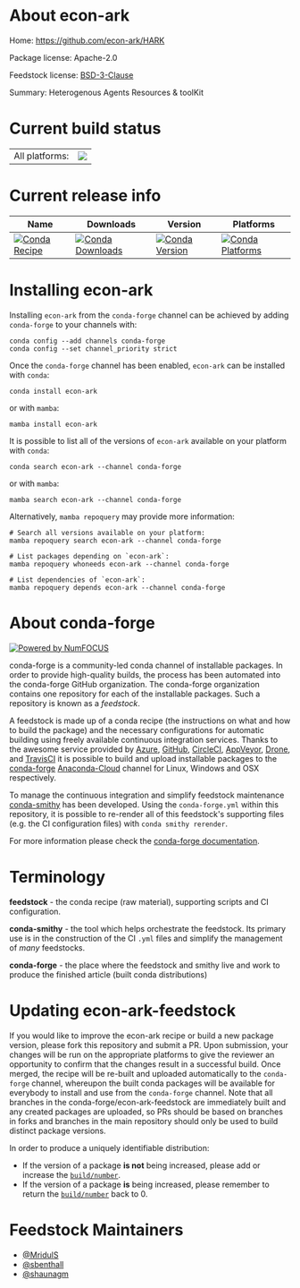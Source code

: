 About econ-ark
==============

Home: https://github.com/econ-ark/HARK

Package license: Apache-2.0

Feedstock license: [BSD-3-Clause](https://github.com/conda-forge/econ-ark-feedstock/blob/main/LICENSE.txt)

Summary: Heterogenous Agents Resources & toolKit

Current build status
====================


<table><tr><td>All platforms:</td>
    <td>
      <a href="https://dev.azure.com/conda-forge/feedstock-builds/_build/latest?definitionId=6705&branchName=main">
        <img src="https://dev.azure.com/conda-forge/feedstock-builds/_apis/build/status/econ-ark-feedstock?branchName=main">
      </a>
    </td>
  </tr>
</table>

Current release info
====================

| Name | Downloads | Version | Platforms |
| --- | --- | --- | --- |
| [![Conda Recipe](https://img.shields.io/badge/recipe-econ--ark-green.svg)](https://anaconda.org/conda-forge/econ-ark) | [![Conda Downloads](https://img.shields.io/conda/dn/conda-forge/econ-ark.svg)](https://anaconda.org/conda-forge/econ-ark) | [![Conda Version](https://img.shields.io/conda/vn/conda-forge/econ-ark.svg)](https://anaconda.org/conda-forge/econ-ark) | [![Conda Platforms](https://img.shields.io/conda/pn/conda-forge/econ-ark.svg)](https://anaconda.org/conda-forge/econ-ark) |

Installing econ-ark
===================

Installing `econ-ark` from the `conda-forge` channel can be achieved by adding `conda-forge` to your channels with:

```
conda config --add channels conda-forge
conda config --set channel_priority strict
```

Once the `conda-forge` channel has been enabled, `econ-ark` can be installed with `conda`:

```
conda install econ-ark
```

or with `mamba`:

```
mamba install econ-ark
```

It is possible to list all of the versions of `econ-ark` available on your platform with `conda`:

```
conda search econ-ark --channel conda-forge
```

or with `mamba`:

```
mamba search econ-ark --channel conda-forge
```

Alternatively, `mamba repoquery` may provide more information:

```
# Search all versions available on your platform:
mamba repoquery search econ-ark --channel conda-forge

# List packages depending on `econ-ark`:
mamba repoquery whoneeds econ-ark --channel conda-forge

# List dependencies of `econ-ark`:
mamba repoquery depends econ-ark --channel conda-forge
```


About conda-forge
=================

[![Powered by
NumFOCUS](https://img.shields.io/badge/powered%20by-NumFOCUS-orange.svg?style=flat&colorA=E1523D&colorB=007D8A)](https://numfocus.org)

conda-forge is a community-led conda channel of installable packages.
In order to provide high-quality builds, the process has been automated into the
conda-forge GitHub organization. The conda-forge organization contains one repository
for each of the installable packages. Such a repository is known as a *feedstock*.

A feedstock is made up of a conda recipe (the instructions on what and how to build
the package) and the necessary configurations for automatic building using freely
available continuous integration services. Thanks to the awesome service provided by
[Azure](https://azure.microsoft.com/en-us/services/devops/), [GitHub](https://github.com/),
[CircleCI](https://circleci.com/), [AppVeyor](https://www.appveyor.com/),
[Drone](https://cloud.drone.io/welcome), and [TravisCI](https://travis-ci.com/)
it is possible to build and upload installable packages to the
[conda-forge](https://anaconda.org/conda-forge) [Anaconda-Cloud](https://anaconda.org/)
channel for Linux, Windows and OSX respectively.

To manage the continuous integration and simplify feedstock maintenance
[conda-smithy](https://github.com/conda-forge/conda-smithy) has been developed.
Using the ``conda-forge.yml`` within this repository, it is possible to re-render all of
this feedstock's supporting files (e.g. the CI configuration files) with ``conda smithy rerender``.

For more information please check the [conda-forge documentation](https://conda-forge.org/docs/).

Terminology
===========

**feedstock** - the conda recipe (raw material), supporting scripts and CI configuration.

**conda-smithy** - the tool which helps orchestrate the feedstock.
                   Its primary use is in the construction of the CI ``.yml`` files
                   and simplify the management of *many* feedstocks.

**conda-forge** - the place where the feedstock and smithy live and work to
                  produce the finished article (built conda distributions)


Updating econ-ark-feedstock
===========================

If you would like to improve the econ-ark recipe or build a new
package version, please fork this repository and submit a PR. Upon submission,
your changes will be run on the appropriate platforms to give the reviewer an
opportunity to confirm that the changes result in a successful build. Once
merged, the recipe will be re-built and uploaded automatically to the
`conda-forge` channel, whereupon the built conda packages will be available for
everybody to install and use from the `conda-forge` channel.
Note that all branches in the conda-forge/econ-ark-feedstock are
immediately built and any created packages are uploaded, so PRs should be based
on branches in forks and branches in the main repository should only be used to
build distinct package versions.

In order to produce a uniquely identifiable distribution:
 * If the version of a package **is not** being increased, please add or increase
   the [``build/number``](https://docs.conda.io/projects/conda-build/en/latest/resources/define-metadata.html#build-number-and-string).
 * If the version of a package **is** being increased, please remember to return
   the [``build/number``](https://docs.conda.io/projects/conda-build/en/latest/resources/define-metadata.html#build-number-and-string)
   back to 0.

Feedstock Maintainers
=====================

* [@MridulS](https://github.com/MridulS/)
* [@sbenthall](https://github.com/sbenthall/)
* [@shaunagm](https://github.com/shaunagm/)

